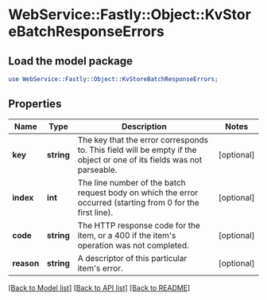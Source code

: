 # WebService::Fastly::Object::KvStoreBatchResponseErrors

## Load the model package
```perl
use WebService::Fastly::Object::KvStoreBatchResponseErrors;
```

## Properties
Name | Type | Description | Notes
------------ | ------------- | ------------- | -------------
**key** | **string** | The key that the error corresponds to. This field will be empty if the object or one of its fields was not parseable. | [optional] 
**index** | **int** | The line number of the batch request body on which the error occurred (starting from 0 for the first line). | [optional] 
**code** | **string** | The HTTP response code for the item, or a 400 if the item&#39;s operation was not completed. | [optional] 
**reason** | **string** | A descriptor of this particular item&#39;s error. | [optional] 

[[Back to Model list]](../README.md#documentation-for-models) [[Back to API list]](../README.md#documentation-for-api-endpoints) [[Back to README]](../README.md)



